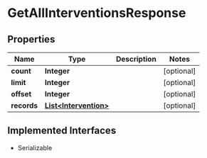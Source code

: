 

# GetAllInterventionsResponse


## Properties

| Name | Type | Description | Notes |
|------------ | ------------- | ------------- | -------------|
|**count** | **Integer** |  |  [optional] |
|**limit** | **Integer** |  |  [optional] |
|**offset** | **Integer** |  |  [optional] |
|**records** | [**List&lt;Intervention&gt;**](Intervention.md) |  |  [optional] |


## Implemented Interfaces

* Serializable


